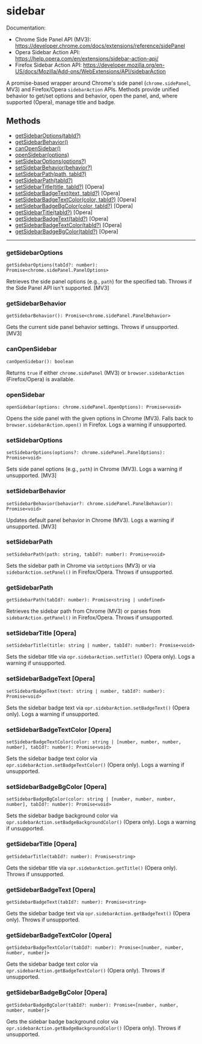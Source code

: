 # sidebar

Documentation:

- Chrome Side Panel API (MV3): https://developer.chrome.com/docs/extensions/reference/sidePanel
- Opera Sidebar Action API: https://help.opera.com/en/extensions/sidebar-action-api/
- Firefox Sidebar Action API: https://developer.mozilla.org/en-US/docs/Mozilla/Add-ons/WebExtensions/API/sidebarAction

A promise-based wrapper around Chrome's side panel (`chrome.sidePanel`, MV3) and Firefox/Opera `sidebarAction` APIs. Methods provide unified behavior to get/set options and behavior, open the panel, and, where supported (Opera), manage title and badge.

## Methods

- [getSidebarOptions(tabId?)](#getSidebarOptions)
- [getSidebarBehavior()](#getSidebarBehavior)
- [canOpenSidebar()](#canOpenSidebar)
- [openSidebar(options)](#openSidebar)
- [setSidebarOptions(options?)](#setSidebarOptions)
- [setSidebarBehavior(behavior?)](#setSidebarBehavior)
- [setSidebarPath(path, tabId?)](#setSidebarPath)
- [getSidebarPath(tabId?)](#getSidebarPath)
- [setSidebarTitle(title, tabId?)](#setSidebarTitle) [Opera]
- [setSidebarBadgeText(text, tabId?)](#setSidebarBadgeText) [Opera]
- [setSidebarBadgeTextColor(color, tabId?)](#setSidebarBadgeTextColor) [Opera]
- [setSidebarBadgeBgColor(color, tabId?)](#setSidebarBadgeBgColor) [Opera]
- [getSidebarTitle(tabId?)](#getSidebarTitle) [Opera]
- [getSidebarBadgeText(tabId?)](#getSidebarBadgeText) [Opera]
- [getSidebarBadgeTextColor(tabId?)](#getSidebarBadgeTextColor) [Opera]
- [getSidebarBadgeBgColor(tabId?)](#getSidebarBadgeBgColor) [Opera]

---

<a name="getSidebarOptions"></a>

### getSidebarOptions

```
getSidebarOptions(tabId?: number): Promise<chrome.sidePanel.PanelOptions>
```

Retrieves the side panel options (e.g., `path`) for the specified tab. Throws if the Side Panel API isn't supported. [MV3]

<a name="getSidebarBehavior"></a>

### getSidebarBehavior

```
getSidebarBehavior(): Promise<chrome.sidePanel.PanelBehavior>
```

Gets the current side panel behavior settings. Throws if unsupported. [MV3]

<a name="canOpenSidebar"></a>

### canOpenSidebar

```
canOpenSidebar(): boolean
```

Returns `true` if either `chrome.sidePanel` (MV3) or `browser.sidebarAction` (Firefox/Opera) is available.

<a name="openSidebar"></a>

### openSidebar

```
openSidebar(options: chrome.sidePanel.OpenOptions): Promise<void>
```

Opens the side panel with the given options in Chrome (MV3). Falls back to `browser.sidebarAction.open()` in Firefox. Logs a warning if unsupported.

<a name="setSidebarOptions"></a>

### setSidebarOptions

```
setSidebarOptions(options?: chrome.sidePanel.PanelOptions): Promise<void>
```

Sets side panel options (e.g., `path`) in Chrome (MV3). Logs a warning if unsupported. [MV3]

<a name="setSidebarBehavior"></a>

### setSidebarBehavior

```
setSidebarBehavior(behavior?: chrome.sidePanel.PanelBehavior): Promise<void>
```

Updates default panel behavior in Chrome (MV3). Logs a warning if unsupported. [MV3]

<a name="setSidebarPath"></a>

### setSidebarPath

```
setSidebarPath(path: string, tabId?: number): Promise<void>
```

Sets the sidebar path in Chrome via `setOptions` (MV3) or via `sidebarAction.setPanel()` in Firefox/Opera. Throws if unsupported.

<a name="getSidebarPath"></a>

### getSidebarPath

```
getSidebarPath(tabId?: number): Promise<string | undefined>
```

Retrieves the sidebar path from Chrome (MV3) or parses from `sidebarAction.getPanel()` in Firefox/Opera. Throws if unsupported.

<a name="setSidebarTitle"></a>

### setSidebarTitle [Opera]

```
setSidebarTitle(title: string | number, tabId?: number): Promise<void>
```

Sets the sidebar title via `opr.sidebarAction.setTitle()` (Opera only). Logs a warning if unsupported.

<a name="setSidebarBadgeText"></a>

### setSidebarBadgeText [Opera]

```
setSidebarBadgeText(text: string | number, tabId?: number): Promise<void>
```

Sets the sidebar badge text via `opr.sidebarAction.setBadgeText()` (Opera only). Logs a warning if unsupported.

<a name="setSidebarBadgeTextColor"></a>

### setSidebarBadgeTextColor [Opera]

```
setSidebarBadgeTextColor(color: string | [number, number, number, number], tabId?: number): Promise<void>
```

Sets the sidebar badge text color via `opr.sidebarAction.setBadgeTextColor()` (Opera only). Logs a warning if unsupported.

<a name="setSidebarBadgeBgColor"></a>

### setSidebarBadgeBgColor [Opera]

```
setSidebarBadgeBgColor(color: string | [number, number, number, number], tabId?: number): Promise<void>
```

Sets the sidebar badge background color via `opr.sidebarAction.setBadgeBackgroundColor()` (Opera only). Logs a warning if unsupported.

<a name="getSidebarTitle"></a>

### getSidebarTitle [Opera]

```
getSidebarTitle(tabId?: number): Promise<string>
```

Gets the sidebar title via `opr.sidebarAction.getTitle()` (Opera only). Throws if unsupported.

<a name="getSidebarBadgeText"></a>

### getSidebarBadgeText [Opera]

```
getSidebarBadgeText(tabId?: number): Promise<string>
```

Gets the sidebar badge text via `opr.sidebarAction.getBadgeText()` (Opera only). Throws if unsupported.

<a name="getSidebarBadgeTextColor"></a>

### getSidebarBadgeTextColor [Opera]

```
getSidebarBadgeTextColor(tabId?: number): Promise<[number, number, number, number]>
```

Gets the sidebar badge text color via `opr.sidebarAction.getBadgeTextColor()` (Opera only). Throws if unsupported.

<a name="getSidebarBadgeBgColor"></a>

### getSidebarBadgeBgColor [Opera]

```
getSidebarBadgeBgColor(tabId?: number): Promise<[number, number, number, number]>
```

Gets the sidebar badge background color via `opr.sidebarAction.getBadgeBackgroundColor()` (Opera only). Throws if unsupported.
